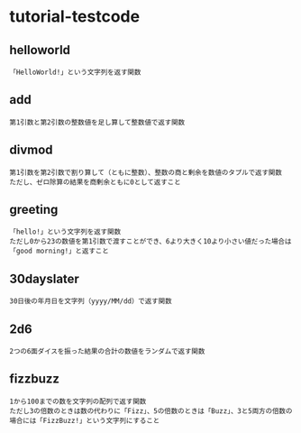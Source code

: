 # tutorial-testcode

## helloworld
    「HelloWorld!」という文字列を返す関数

## add 
    第1引数と第2引数の整数値を足し算して整数値で返す関数

## divmod
    第1引数を第2引数で割り算して（ともに整数）、整数の商と剰余を数値のタプルで返す関数
    ただし、ゼロ除算の結果を商剰余ともに0として返すこと

## greeting
    「hello!」という文字列を返す関数
    ただし0から23の数値を第1引数で渡すことができ、6より大きく10より小さい値だった場合は「good morning!」と返すこと

## 30dayslater
    30日後の年月日を文字列（yyyy/MM/dd）で返す関数

## 2d6
    2つの6面ダイスを振った結果の合計の数値をランダムで返す関数

## fizzbuzz
    1から100までの数を文字列の配列で返す関数
    ただし3の倍数のときは数の代わりに「Fizz」、5の倍数のときは「Buzz」、3と5両方の倍数の場合には「FizzBuzz!」という文字列にすること

